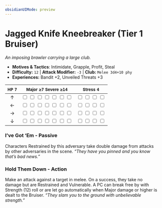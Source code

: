 ```yaml
---
obsidianUIMode: preview
---
```

# Jagged Knife Kneebreaker (Tier 1 Bruiser)

*An imposing brawler carrying a large club.*

- **Motives & Tactics**: Intimidate, Grapple, Profit, Steal
- **Difficulty:** `12` | **Attack Modifier:** `-3` | **Club:** `Melee 3d4+10 phy`
- **Experiences:** Bandit +2, Unveiled Threats +3

| <small>HP</small> `7` | <small>Major</small> `≥7` <small>Severe</small> `≥14` | <small>Stress</small> `4` |
|:-:|:-:|:-:|
| ↑ |  <input type="checkbox" unchecked id="67db74be"> <input type="checkbox" unchecked id="65bce78a"> <input type="checkbox" unchecked id="4c4eac1e"> <input type="checkbox" unchecked id="a8855856"> <input type="checkbox" unchecked id="b089aa56"> <input type="checkbox" unchecked id="1ac7ca05"> <input type="checkbox" unchecked id="498b13c9"> |  <input type="checkbox" unchecked id="5b237a8b"> <input type="checkbox" unchecked id="687dd6b5"> <input type="checkbox" unchecked id="4f510980"> <input type="checkbox" unchecked id="ada34f60"> |
| ← |  <input type="checkbox" unchecked id="38b1f4b2"> <input type="checkbox" unchecked id="87b95116"> <input type="checkbox" unchecked id="5bbca36e"> <input type="checkbox" unchecked id="63467dd1"> <input type="checkbox" unchecked id="6830b06a"> <input type="checkbox" unchecked id="682e73e1"> <input type="checkbox" unchecked id="db77e933"> |  <input type="checkbox" unchecked id="3d4d1ff9"> <input type="checkbox" unchecked id="577b62f0"> <input type="checkbox" unchecked id="9e23ccd9"> <input type="checkbox" unchecked id="ebbcc663"> |
| → |  <input type="checkbox" unchecked id="e25289b3"> <input type="checkbox" unchecked id="83235520"> <input type="checkbox" unchecked id="1e6bc541"> <input type="checkbox" unchecked id="1cbb8549"> <input type="checkbox" unchecked id="e3b5cb1c"> <input type="checkbox" unchecked id="828d69c8"> <input type="checkbox" unchecked id="a852db95"> |  <input type="checkbox" unchecked id="507b5af5"> <input type="checkbox" unchecked id="7d62f963"> <input type="checkbox" unchecked id="acb9a12d"> <input type="checkbox" unchecked id="ab638598"> |
| ↓ |  <input type="checkbox" unchecked id="9cc149f7"> <input type="checkbox" unchecked id="a5c98c2f"> <input type="checkbox" unchecked id="9b1bd877"> <input type="checkbox" unchecked id="4c1eb275"> <input type="checkbox" unchecked id="307953ba"> <input type="checkbox" unchecked id="98e82ae8"> <input type="checkbox" unchecked id="70aa3bbc"> |  <input type="checkbox" unchecked id="1d0304be"> <input type="checkbox" unchecked id="188b7fd4"> <input type="checkbox" unchecked id="91dc92ba"> <input type="checkbox" unchecked id="c0cd00bb"> |

### I’ve Got ‘Em - Passive

Characters Restrained by this adversary take double damage from attacks by other adversaries in the scene. *“They have you pinned and you know that’s bad news.”*

### Hold Them Down - Action

Make an attack against a target in melee. On a success, they take no damage but are Restrained and Vulnerable. A PC can break free by with Strength (12) roll or are let go automatically when Major damage or higher is dealt to the Bruiser. *“They slam you to the ground with unbelievable strength.”*
